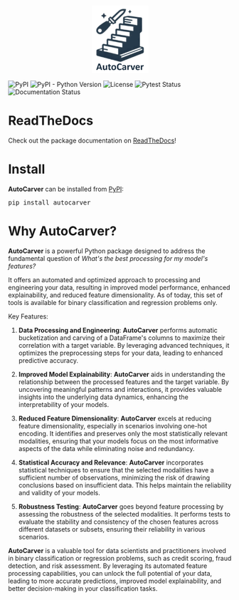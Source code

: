 
</p>
<p align="center">
    <img alt="AutoCarver Logo" src="https://raw.githubusercontent.com/mdefrance/AutoCarver/main/docs/source/artwork/auto_carver_symbol_small.png" width="25%">
</p>


</p>
<p align="left">
    <img alt="PyPI" src="https://img.shields.io/pypi/v/autocarver">
    <img alt="PyPI - Python Version" src="https://img.shields.io/pypi/pyversions/autocarver">
    <img alt="License" src="https://img.shields.io/github/license/mdefrance/autocarver">
    <img alt="Pytest Status" src="https://github.com/mdefrance/AutoCarver/actions/workflows/pytest.yml/badge.svg" >
    <img alt="Documentation Status" src="https://readthedocs.org/projects/autocarver/badge/?version=latest">
</p>


# ReadTheDocs

Check out the package documentation on [ReadTheDocs](https://autocarver.readthedocs.io/en/latest/index.html)!

# Install

**AutoCarver** can be installed from [PyPI](https://pypi.org/project/AutoCarver):

<pre>
pip install autocarver
</pre>



# Why AutoCarver?

**AutoCarver** is a powerful Python package designed to address the fundamental question of *What's the best processing for my model's features?*

It offers an automated and optimized approach to processing and engineering your data, resulting in improved model performance, enhanced explainability, and reduced feature dimensionality.
As of today, this set of tools is available for binary classification and regression problems only.

Key Features:

1. **Data Processing and Engineering**: **AutoCarver** performs automatic bucketization and carving of a DataFrame's columns to maximize their correlation with a target variable. By leveraging advanced techniques, it optimizes the preprocessing steps for your data, leading to enhanced predictive accuracy.

2. **Improved Model Explainability**: **AutoCarver** aids in understanding the relationship between the processed features and the target variable. By uncovering meaningful patterns and interactions, it provides valuable insights into the underlying data dynamics, enhancing the interpretability of your models.

3. **Reduced Feature Dimensionality**: **AutoCarver** excels at reducing feature dimensionality, especially in scenarios involving one-hot encoding. It identifies and preserves only the most statistically relevant modalities, ensuring that your models focus on the most informative aspects of the data while eliminating noise and redundancy.

4. **Statistical Accuracy and Relevance**: **AutoCarver** incorporates statistical techniques to ensure that the selected modalities have a sufficient number of observations, minimizing the risk of drawing conclusions based on insufficient data. This helps maintain the reliability and validity of your models.

5. **Robustness Testing**: **AutoCarver** goes beyond feature processing by assessing the robustness of the selected modalities. It performs tests to evaluate the stability and consistency of the chosen features across different datasets or subsets, ensuring their reliability in various scenarios.

**AutoCarver** is a valuable tool for data scientists and practitioners involved in binary classification or regression problems, such as credit scoring, fraud detection, and risk assessment. By leveraging its automated feature processing capabilities, you can unlock the full potential of your data, leading to more accurate predictions, improved model explainability, and better decision-making in your classification tasks.

